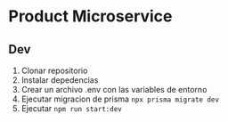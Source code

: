 # Product Microservice

## Dev

1. Clonar repositorio
2. Instalar depedencias
3. Crear un archivo .env con las variables de entorno
4. Ejecutar migracion de prisma `npx prisma migrate dev`
5. Ejecutar `npm run start:dev`
